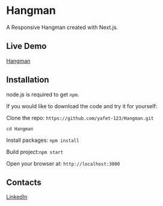 # Hangman

A Responsive Hangman created with Next.js.

## Live Demo 
<a href='https://hangman-zqrn.vercel.app/' target="_blank">Hangman</a>

## Installation

node.js is required to get `npm`.

If you would like to download the code and try it for yourself:

Clone the repo: `https://github.com/yafet-123/Hangman.git`

`cd Hangman`

Install packages: `npm install`

Build project:`npm start`

Open your browser at: `http://localhost:3000`

## Contacts
<a href="https://www.linkedin.com/in/yafet-addisu-525107249/" target="_blank"></i>LinkedIn</a>
